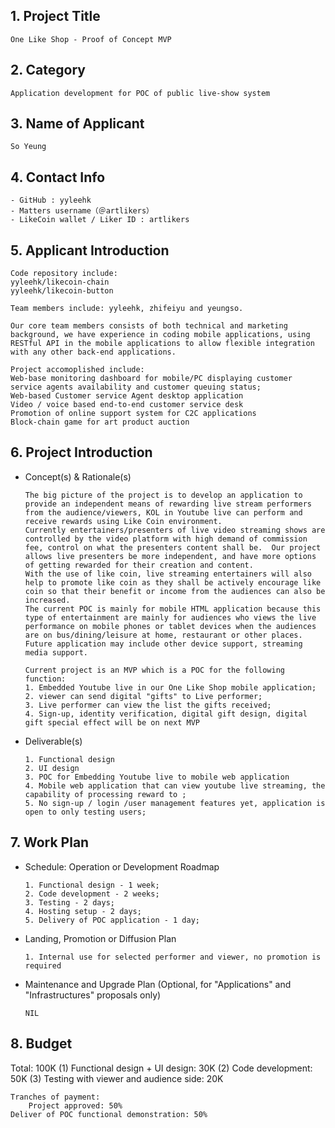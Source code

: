 ## 1. Project Title
    One Like Shop - Proof of Concept MVP
    
## 2. Category 
    Application development for POC of public live-show system
    
## 3. Name of Applicant
    So Yeung

## 4. Contact Info
    - GitHub : yyleehk
    - Matters username（＠artlikers）
    - LikeCoin wallet / Liker ID : artlikers

## 5. Applicant Introduction

	
	Code repository include:
	yyleehk/likecoin-chain
	yyleehk/likecoin-button
	
	Team members include: yyleehk, zhifeiyu and yeungso.
	
	Our core team members consists of both technical and marketing background, we have experience in coding mobile applications, using RESTful API in the mobile applications to allow flexible integration with any other back-end applications.
	
	Project accomoplished include:
	Web-base monitoring dashboard for mobile/PC displaying customer service agents availability and customer queuing status;
	Web-based Customer service Agent desktop application
	Video / voice based end-to-end customer service desk
	Promotion of online support system for C2C applications
	Block-chain game for art product auction
	
	

## 6. Project Introduction


- Concept(s) & Rationale(s)
 
    ```
    The big picture of the project is to develop an application to provide an independent means of rewarding live stream performers from the audience/viewers, KOL in Youtube live can perform and receive rewards using Like Coin environment. 
    Currently entertainers/presenters of live video streaming shows are controlled by the video platform with high demand of commission fee, control on what the presenters content shall be.  Our project allows live presenters be more independent, and have more options of getting rewarded for their creation and content.
    With the use of like coin, live streaming entertainers will also help to promote like coin as they shall be actively encourage like coin so that their benefit or income from the audiences can also be increased.
    The current POC is mainly for mobile HTML application because this type of entertainment are mainly for audiences who views the live performance on mobile phones or tablet devices when the audiences are on bus/dining/leisure at home, restaurant or other places.  Future application may include other device support, streaming media support.

    Current project is an MVP which is a POC for the following function:
    1. Embedded Youtube live in our One Like Shop mobile application;
    2. viewer can send digital "gifts" to Live performer;
    3. Live performer can view the list the gifts received;
    4. Sign-up, identity verification, digital gift design, digital gift special effect will be on next MVP

    ```   
- Deliverable(s)

	```
	1. Functional design
	2. UI design
	3. POC for Embedding Youtube live to mobile web application
	4. Mobile web application that can view youtube live streaming, the capability of processing reward to ;
	5. No sign-up / login /user management features yet, application is open to only testing users;
	``` 

## 7. Work Plan

- Schedule: Operation or Development Roadmap
	```
	1. Functional design - 1 week;
	2. Code development - 2 weeks;
	3. Testing - 2 days;
	4. Hosting setup - 2 days;
	5. Delivery of POC application - 1 day;
	```
    
- Landing, Promotion or Diffusion Plan
	```
	1. Internal use for selected performer and viewer, no promotion is required
	```
    
- Maintenance and Upgrade Plan (Optional, for "Applications" and "Infrastructures" proposals only)
	```
	NIL
	```

## 8. Budget

Total: 100K
    (1) Functional design + UI design: 30K
    (2) Code development: 50K
    (3) Testing with viewer and audience side: 20K
    
    Tranches of payment:
    	Project approved: 50%
	Deliver of POC functional demonstration: 50%
	
	
